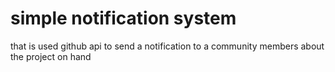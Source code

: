 # simple notification system
that is used github api to send a notification to a community members about the project on hand 
